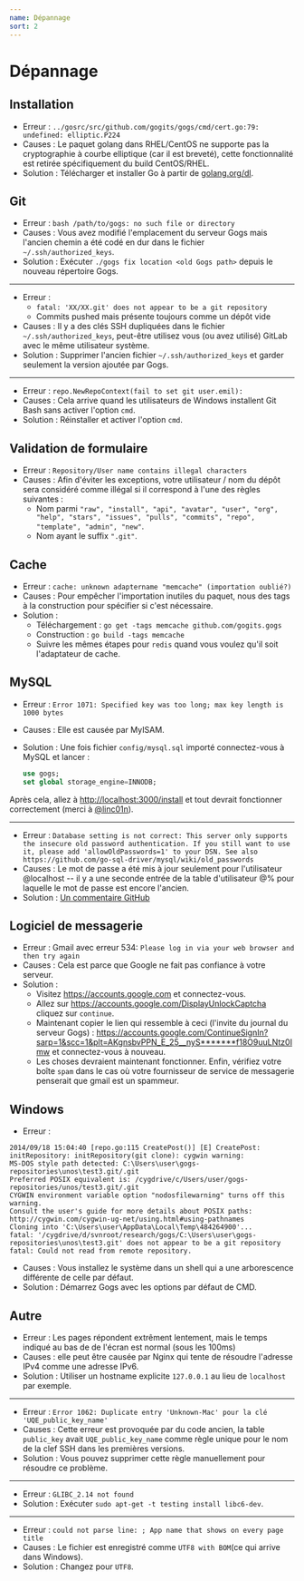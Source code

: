 ```yaml
---
name: Dépannage
sort: 2
---
```


# Dépannage

## Installation

- Erreur : `../gosrc/src/github.com/gogits/gogs/cmd/cert.go:79: undefined: elliptic.P224`
- Causes : Le paquet golang dans RHEL/CentOS ne supporte pas la cryptographie à courbe elliptique (car il est breveté), cette fonctionnalité est retirée spécifiquement du build CentOS/RHEL.
- Solution : Télécharger et installer Go à partir de [golang.org/dl](http://golang.org/dl).

## Git

- Erreur : `bash /path/to/gogs: no such file or directory`
- Causes : Vous avez modifié l'emplacement du serveur Gogs mais l'ancien chemin a été codé en dur dans le fichier `~/.ssh/authorized_keys`.
- Solution : Exécuter `./gogs fix location <old Gogs path>` depuis le nouveau répertoire Gogs.

-----

- Erreur :
	- `fatal: 'XX/XX.git' does not appear to be a git repository`
	- Commits pushed mais présente toujours comme un dépôt vide
- Causes : Il y a des clés SSH dupliquées dans le fichier `~/.ssh/authorized_keys`, peut-être utilisez vous (ou avez utilisé) GitLab avec le même utilisateur système.
- Solution : Supprimer l'ancien fichier `~/.ssh/authorized_keys` et garder seulement la version ajoutée par Gogs.

-----

- Erreur : `repo.NewRepoContext(fail to set git user.emil):`
- Causes : Cela arrive quand les utilisateurs de Windows installent Git Bash sans activer l'option `cmd`.
- Solution : Réinstaller et activer l'option `cmd`.

## Validation de formulaire

- Erreur : `Repository/User name contains illegal characters`
- Causes : Afin d'éviter les exceptions, votre utilisateur / nom du dépôt sera considéré comme illégal si il correspond à l'une des règles suivantes :
	- Nom parmi `"raw", "install", "api", "avatar", "user", "org", "help", "stars", "issues", "pulls", "commits", "repo", "template", "admin", "new"`.
	- Nom ayant le suffix `".git"`.

## Cache

- Erreur : `cache: unknown adaptername "memcache" (importation oublié?)`
- Causes : Pour empêcher l'importation inutiles du paquet, nous des tags à la construction pour spécifier si c'est nécessaire.
- Solution :
	- Téléchargement : `go get -tags memcache github.com/gogits.gogs`
	- Construction : `go build -tags memcache`
	- Suivre les mêmes étapes pour `redis` quand vous voulez qu'il soit l'adaptateur de cache.

## MySQL

- Erreur : `Error 1071: Specified key was too long; max key length is 1000 bytes`
- Causes : Elle est causée par MyISAM.
- Solution : Une fois fichier `config/mysql.sql` importé connectez-vous à MySQL et lancer :

	```sql
	use gogs;
	set global storage_engine=INNODB;
	```

Après cela, allez à [http://localhost:3000/install](http://localhost:3000/install) et tout devrait fonctionner correctement (merci à [@linc01n](https://github.com/linc01n)).

-----

- Erreur : `Database setting is not correct: This server only supports the insecure old password authentication. If you still want to use it, please add 'allowOldPasswords=1' to your DSN. See also https://github.com/go-sql-driver/mysql/wiki/old_passwords`
- Causes : Le mot de passe a été mis à jour seulement pour l'utilisateur @localhost -- il y a une seconde entrée de la table d'utilisateur @% pour laquelle le mot de passe est encore l'ancien.
- Solution : [Un commentaire GitHub](https://github.com/gogits/gogs/issues/385#issuecomment-54357073)

## Logiciel de messagerie

- Erreur : Gmail avec erreur 534: `Please log in via your web browser and then try again`
- Causes : Cela est parce que Google ne fait pas confiance à votre serveur.
- Solution :
	- Visitez https://accounts.google.com et connectez-vous.
	- Allez sur https://accounts.google.com/DisplayUnlockCaptcha cliquez sur `continue`.
	- Maintenant copier le lien qui ressemble à ceci (l'invite du journal du serveur Gogs) : https://accounts.google.com/ContinueSignIn?sarp=1&scc=1&plt=AKgnsbvPPN_E_25__nyS*******f18O9uuLNtz0Imw et connectez-vous à nouveau.
	- Les choses devraient maintenant fonctionner. Enfin, vérifiez votre boîte `spam` dans le cas où votre fournisseur de service de messagerie penserait que gmail est un spammeur.

## Windows

- Erreur :

```
2014/09/18 15:04:40 [repo.go:115 CreatePost()] [E] CreatePost: initRepository: initRepository(git clone): cygwin warning:
MS-DOS style path detected: C:\Users\user\gogs-repositories\unos\test3.git/.git
Preferred POSIX equivalent is: /cygdrive/c/Users/user/gogs-repositories/unos/test3.git/.git
CYGWIN environment variable option "nodosfilewarning" turns off this warning.
Consult the user's guide for more details about POSIX paths:
http://cygwin.com/cygwin-ug-net/using.html#using-pathnames
Cloning into 'C:\Users\user\AppData\Local\Temp\484264900'...
fatal: '/cygdrive/d/svnroot/research/gogs/C:\Users\user\gogs-repositories\unos\test3.git' does not appear to be a git repository
fatal: Could not read from remote repository.
```

- Causes : Vous installez le système dans un shell qui a une arborescence différente de celle par défaut.
- Solution : Démarrez Gogs avec les options par défaut de CMD.

## Autre

- Erreur : Les pages répondent extrêment lentement, mais le temps indiqué au bas de de l'écran est normal (sous les 100ms)
- Causes : elle peut être causée par Nginx qui tente de résoudre l'adresse IPv4 comme une adresse IPv6.
- Solution : Utiliser un hostname explicite `127.0.0.1` au lieu de `localhost` par exemple.

-----

- Erreur : `Error 1062: Duplicate entry 'Unknown-Mac' pour la clé 'UQE_public_key_name'`
- Causes : Cette erreur est provoquée par du code ancien, la table `public_key` avait `UQE_public_key_name` comme règle unique pour le nom de la clef SSH dans les premières versions.
- Solution : Vous pouvez supprimer cette règle manuellement pour résoudre ce problème.

-----

- Erreur : `GLIBC_2.14 not found`
- Solution : Exécuter `sudo apt-get -t testing install libc6-dev`.

-----

- Erreur : `could not parse line: ; App name that shows on every page title`
- Causes : Le fichier est enregistré comme `UTF8 with BOM`(ce qui arrive dans Windows).
- Solution : Changez pour `UTF8`.
